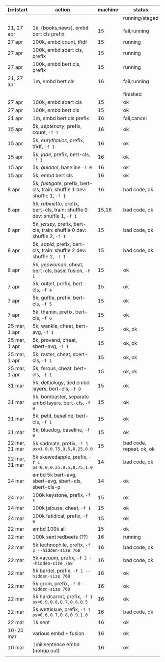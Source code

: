 (re)start|action|machine|status
-|-|-|-
||||running/staged
||||
21, 27 apr|1k, {books,news}, embd bert cls prefix|15|fail,running
27 apr|100k, embd count, tfidf|15|running
27 apr|100k, embd sbert cls, prefix|15|running
27 apr|100k, embd bert cls, prefix|15|running
21, 27 apr|1m, embd bert cls|16|fail,running 
||||
||||finished
27 apr|100k, embd sbert cls|15|ok
27 apr|100k, embd bert cls|15|ok
21 apr|1m, embd bert cls prefix|16|fail,cancel 
15 apr|5k, *septenary*, prefix, count, `-f 1`|16|ok
15 apr|5k, *eurythmics*, prefix, tfidf, `-f 1`|16|ok
15 apr|5k, *jade*, prefix, bert-cls, `-f 1`|16|ok
15 apr|5k, *guidam*, baseline `-f 0`|16|ok
15 apr|5k, embd bert cls |16|ok
8 apr|5k, *fustigate*, prefix, bert-cls, train: shuffle 1 dev: shuffle 1, `-f 1`|16|bad code, ok
8 apr|5k, *rubinetto*, prefix, bert-cls, train: shuffle 0 dev: shuffle 1, `-f 1`|15,16|bad code, ok
8 apr|5k, *jersey*, prefix, bert-cls, train: shuffle 0 dev: shuffle 2, `-f 1`|15|bad code, ok
8 apr|5k, *sapid*, prefix, bert-cls, train: shuffle 2 dev: shuffle 2, `-f 1`|15|bad code, ok
8 apr|5k, *yeowoman*, cheat, bert-cls, basic fusion, `-f 1`|15|ok
7 apr|5k, outjet, prefix, bert-cls, `-f 4`|15|ok
7 apr|5k, guffle, prefix, bert-cls, `-f 5`|15|ok
7 apr|5k, thamin, prefix, bert-cls, `-f 6`|15|ok
25 mar, 1 apr|5k, wankle, cheat, bert-avg, `-f 1`|15|ok, ok
25 mar, 1 apr|5k, provand, cheat, sbert-avg, `-f 1`|15|ok, ok
25 mar, 1 apr|5k, raster, cheat, sbert-cls, `-f 1`|15|ok, ok
25 mar, 1 apr|5k, ferous, cheat, bert-cls, `-f 1`|15|ok, ok
31 mar|5k, deltiology, tied embd layers, bert-cls, `-f 0`|15|ok
31 mar|5k, bombaster, separate embd layers, bert-cls, `-f 0`|15|ok
31 mar|5k, petit, baseline, bert-cls, `-f 1`|15|ok
31 mar|5k, bluedog, baseline, `-f 0`|15|ok
22 mar, 31 mar|5k sadmate, prefix, `-f 1 ps=1.0,0.75,0.5,0.25,0.0`|15|bad code, repeat, ok, ok
22 mar, 31 mar|5k skewedapple, prefix, `-f 1 ps=0.0,0.25,0.5,0.75,1.0`|14|bad code, ok
24 mar|embd 5k bert-avg, sbert-avg, sbert-cls, sbert-cls-p|14|ok
24 mar|100k keystone, prefix, `-f 1`|15|ok
24 mar|100k jalouse, cheat, `-f 1`|15|ok
24 mar|100k fatidical, prefix, `-f 0`|15|ok
22 mar|embd 100k all|15|ok
22 mar|100k sent redbeets (??)|16|running
22 mar|5k technophile, prefix, `-f 2 --hidden-size 768`|16|bad code, ok
22 mar|5k vacuum, prefix, `-f 3 --hidden-size 768`|16|bad code, ok
22 mar|5k bardel, prefix, `-f 1 --hidden-size 768`|16|ok
22 mar|5k grum, prefix, `-f 0 --hidden-size 768`|16|ok
22 mar|5k hardcarrot, prefix, `-f 1 ps=0.9,0.8,0.7,0.6,0.5`|16|ok
22 mar|5k wettissue, prefix, `-f 1 ps=0.6,0.7,0.8,0.9,1.0`|16|bad code, ok
22 mar|1k sent|16|ok
10-20 mar|various embd + fusion|16|ok
10 mar|1mil sentence embd (nohup.out)|16|ok
||||